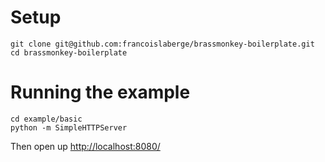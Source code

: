 # Setup

    git clone git@github.com:francoislaberge/brassmonkey-boilerplate.git
    cd brassmonkey-boilerplate

# Running the example

    cd example/basic
    python -m SimpleHTTPServer

Then open up [http://localhost:8080/](http:localhost:8080/)
